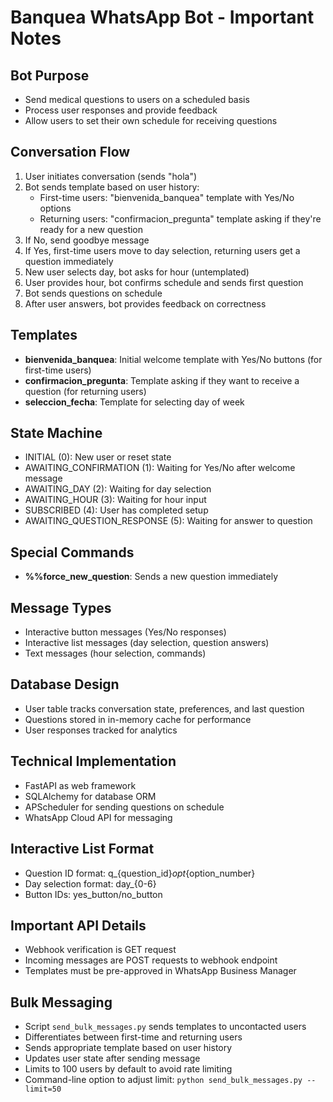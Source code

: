 # Banquea WhatsApp Bot - Important Notes

## Bot Purpose
- Send medical questions to users on a scheduled basis
- Process user responses and provide feedback
- Allow users to set their own schedule for receiving questions

## Conversation Flow
1. User initiates conversation (sends "hola")
2. Bot sends template based on user history:
   - First-time users: "bienvenida_banquea" template with Yes/No options
   - Returning users: "confirmacion_pregunta" template asking if they're ready for a new question
3. If No, send goodbye message
4. If Yes, first-time users move to day selection, returning users get a question immediately
5. New user selects day, bot asks for hour (untemplated)
6. User provides hour, bot confirms schedule and sends first question
7. Bot sends questions on schedule
8. After user answers, bot provides feedback on correctness

## Templates
- **bienvenida_banquea**: Initial welcome template with Yes/No buttons (for first-time users)
- **confirmacion_pregunta**: Template asking if they want to receive a question (for returning users)
- **seleccion_fecha**: Template for selecting day of week

## State Machine
- INITIAL (0): New user or reset state
- AWAITING_CONFIRMATION (1): Waiting for Yes/No after welcome message
- AWAITING_DAY (2): Waiting for day selection
- AWAITING_HOUR (3): Waiting for hour input
- SUBSCRIBED (4): User has completed setup
- AWAITING_QUESTION_RESPONSE (5): Waiting for answer to question

## Special Commands
- **%%force_new_question**: Sends a new question immediately

## Message Types
- Interactive button messages (Yes/No responses)
- Interactive list messages (day selection, question answers)
- Text messages (hour selection, commands)

## Database Design
- User table tracks conversation state, preferences, and last question
- Questions stored in in-memory cache for performance
- User responses tracked for analytics

## Technical Implementation
- FastAPI as web framework
- SQLAlchemy for database ORM
- APScheduler for sending questions on schedule
- WhatsApp Cloud API for messaging

## Interactive List Format
- Question ID format: q_{question_id}_opt_{option_number}
- Day selection format: day_{0-6}
- Button IDs: yes_button/no_button

## Important API Details
- Webhook verification is GET request
- Incoming messages are POST requests to webhook endpoint
- Templates must be pre-approved in WhatsApp Business Manager

## Bulk Messaging
- Script `send_bulk_messages.py` sends templates to uncontacted users
- Differentiates between first-time and returning users
- Sends appropriate template based on user history
- Updates user state after sending message
- Limits to 100 users by default to avoid rate limiting
- Command-line option to adjust limit: `python send_bulk_messages.py --limit=50` 